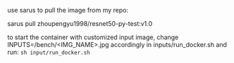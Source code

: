 use sarus to pull the image from my repo:

sarus pull zhoupengyu1998/resnet50-py-test:v1.0

to start the container with customized input image, change INPUTS=/bench/<IMG_NAME>.jpg accordingly in inputs/run_docker.sh and run:
```sh input/run_docker.sh```